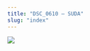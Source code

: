 ```yaml
---
title: "DSC_0610 – SUDA"
slug: "index"
---
```


[![](/wp-content/2015/05/DSC_0610-300x201.jpg)](/wp-content/2015/05/DSC_0610.jpg)
